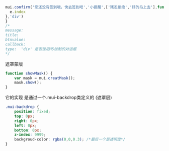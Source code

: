 ```javascript
mui.confirm('您还没有签到哦，快去签到吧','小提醒',['残忍拒绝','好的马上去'],function (e) {
  e.index
},'div')
}
/*
message:
title:
btnvalue:
callback:
type:  'div' 是否使用H5绘制的对话框
*/

```



遮罩蒙版

```javascript
function showMask() {
	var mask = mui.creatMask();
	mask.show();
}

```

它的实现 是通过一个.mui-backdrop类定义的  (遮罩层)

```css
.mui-backdrop {
	position: fixed;
	top: 0px;
	right: 0px;
	left: 0px;
	bottom: 0px;
	z-index: 9999;
	backgroud-color: rgba(0,0,0.3); /*最后一个是透明度*/
}
```